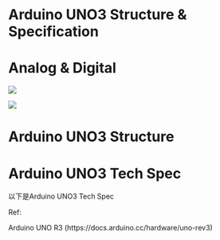 <h1>Arduino UNO3 Structure & Specification</h1>
<p>
<h1>Analog & Digital</h1> 
<img src="https://www.meteam.org/1st_STEM2022/GithubWebpage/ArStrut0.png"><p> 
<img src="https://www.meteam.org/1st_STEM2022/GithubWebpage/ArStrut0.png"><p> 
<p>  
<h1>Arduino UNO3 Structure</h1>
<h1>Arduino UNO3 Tech Spec</h1><p>
以下是Arduino UNO3 Tech Spec<p>
<p>
Ref:<p>
Arduino UNO R3 (https://docs.arduino.cc/hardware/uno-rev3)

